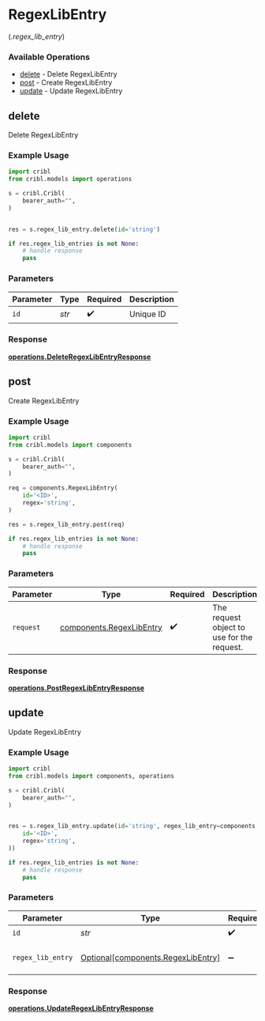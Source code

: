 # RegexLibEntry
(*.regex_lib_entry*)

### Available Operations

* [delete](#delete) - Delete RegexLibEntry
* [post](#post) - Create RegexLibEntry
* [update](#update) - Update RegexLibEntry

## delete

Delete RegexLibEntry

### Example Usage

```python
import cribl
from cribl.models import operations

s = cribl.Cribl(
    bearer_auth="",
)


res = s.regex_lib_entry.delete(id='string')

if res.regex_lib_entries is not None:
    # handle response
    pass
```

### Parameters

| Parameter          | Type               | Required           | Description        |
| ------------------ | ------------------ | ------------------ | ------------------ |
| `id`               | *str*              | :heavy_check_mark: | Unique ID          |


### Response

**[operations.DeleteRegexLibEntryResponse](../../models/operations/deleteregexlibentryresponse.md)**


## post

Create RegexLibEntry

### Example Usage

```python
import cribl
from cribl.models import components

s = cribl.Cribl(
    bearer_auth="",
)

req = components.RegexLibEntry(
    id='<ID>',
    regex='string',
)

res = s.regex_lib_entry.post(req)

if res.regex_lib_entries is not None:
    # handle response
    pass
```

### Parameters

| Parameter                                                        | Type                                                             | Required                                                         | Description                                                      |
| ---------------------------------------------------------------- | ---------------------------------------------------------------- | ---------------------------------------------------------------- | ---------------------------------------------------------------- |
| `request`                                                        | [components.RegexLibEntry](../../models/shared/regexlibentry.md) | :heavy_check_mark:                                               | The request object to use for the request.                       |


### Response

**[operations.PostRegexLibEntryResponse](../../models/operations/postregexlibentryresponse.md)**


## update

Update RegexLibEntry

### Example Usage

```python
import cribl
from cribl.models import components, operations

s = cribl.Cribl(
    bearer_auth="",
)


res = s.regex_lib_entry.update(id='string', regex_lib_entry=components.RegexLibEntry(
    id='<ID>',
    regex='string',
))

if res.regex_lib_entries is not None:
    # handle response
    pass
```

### Parameters

| Parameter                                                                  | Type                                                                       | Required                                                                   | Description                                                                |
| -------------------------------------------------------------------------- | -------------------------------------------------------------------------- | -------------------------------------------------------------------------- | -------------------------------------------------------------------------- |
| `id`                                                                       | *str*                                                                      | :heavy_check_mark:                                                         | Unique ID                                                                  |
| `regex_lib_entry`                                                          | [Optional[components.RegexLibEntry]](../../models/shared/regexlibentry.md) | :heavy_minus_sign:                                                         | RegexLibEntry object to be updated                                         |


### Response

**[operations.UpdateRegexLibEntryResponse](../../models/operations/updateregexlibentryresponse.md)**

